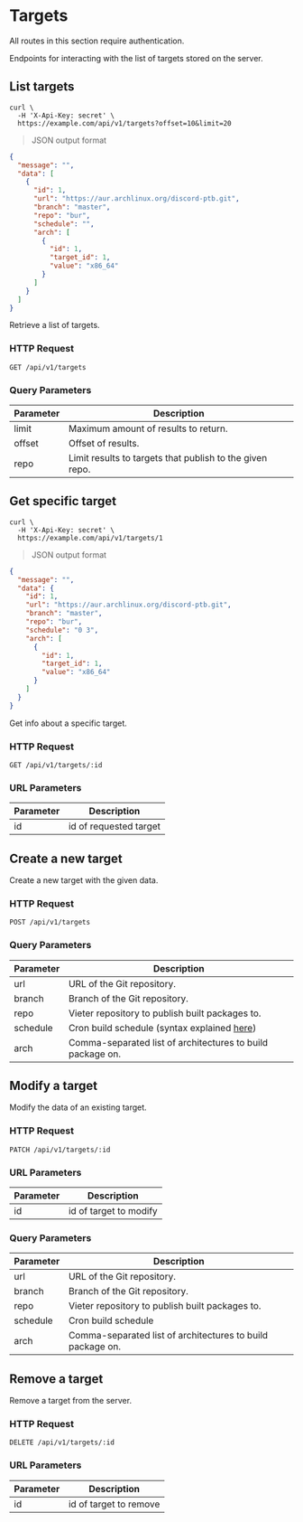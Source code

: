 # Targets

<aside class="notice">

All routes in this section require authentication.

</aside>

Endpoints for interacting with the list of targets stored on the server.

## List targets

```shell
curl \
  -H 'X-Api-Key: secret' \
  https://example.com/api/v1/targets?offset=10&limit=20
```

> JSON output format

```json
{
  "message": "",
  "data": [
    {
      "id": 1,
      "url": "https://aur.archlinux.org/discord-ptb.git",
      "branch": "master",
      "repo": "bur",
      "schedule": "",
      "arch": [
        {
          "id": 1,
          "target_id": 1,
          "value": "x86_64"
        }
      ]
    }
  ]
}
```

Retrieve a list of targets.

### HTTP Request

`GET /api/v1/targets`

### Query Parameters

Parameter | Description
--------- | -----------
limit | Maximum amount of results to return.
offset | Offset of results.
repo | Limit results to targets that publish to the given repo.

## Get specific target

```shell
curl \
  -H 'X-Api-Key: secret' \
  https://example.com/api/v1/targets/1
```

> JSON output format

```json
{
  "message": "",
  "data": {
    "id": 1,
    "url": "https://aur.archlinux.org/discord-ptb.git",
    "branch": "master",
    "repo": "bur",
    "schedule": "0 3",
    "arch": [
      {
        "id": 1,
        "target_id": 1,
        "value": "x86_64"
      }
    ]
  }
}
```

Get info about a specific target.

### HTTP Request

`GET /api/v1/targets/:id`

### URL Parameters

Parameter | Description
--------- | -----------
id | id of requested target

## Create a new target

Create a new target with the given data.

### HTTP Request

`POST /api/v1/targets`

### Query Parameters

Parameter | Description
--------- | -----------
url | URL of the Git repository.
branch | Branch of the Git repository.
repo | Vieter repository to publish built packages to.
schedule | Cron build schedule (syntax explained [here](https://rustybever.be/docs/vieter/usage/builds/schedule/))
arch | Comma-separated list of architectures to build package on.

## Modify a target

Modify the data of an existing target.

### HTTP Request

`PATCH /api/v1/targets/:id`

### URL Parameters

Parameter | Description
--------- | -----------
id | id of target to modify

### Query Parameters

Parameter | Description
--------- | -----------
url | URL of the Git repository.
branch | Branch of the Git repository.
repo | Vieter repository to publish built packages to.
schedule | Cron build schedule
arch | Comma-separated list of architectures to build package on.

## Remove a target

Remove a target from the server.

### HTTP Request

`DELETE /api/v1/targets/:id`

### URL Parameters

Parameter | Description
--------- | -----------
id | id of target to remove
